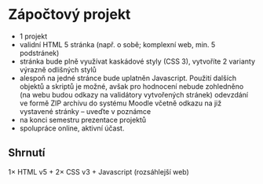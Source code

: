 # Zápočtový projekt

- 1 projekt
- validní HTML 5 stránka (např. o sobě; komplexní web, min. 5 podstránek)
- stránka bude plně využívat kaskádové styly (CSS 3), vytvoříte 2 varianty výrazně odlišných stylů
- alespoň na jedné stránce bude uplatněn Javascript. Použití dalších objektů a skriptů je možné, avšak pro hodnocení nebude zohledněno (na webu budou odkazy na validátory vytvořených stránek)
odevzdání ve formě ZIP archívu do systému Moodle včetně odkazu na již vystavené stránky – uveďte v poznámce
- na konci semestru prezentace projektů
- spolupráce online, aktivní účast.

## Shrnutí

1× HTML v5 + 2× CSS v3  + Javascript (rozsáhlejší web)
